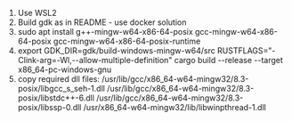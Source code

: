 1. Use WSL2
2. Build gdk as in README - use docker solution
3. sudo apt install g++-mingw-w64-x86-64-posix gcc-mingw-w64-x86-64-posix gcc-mingw-w64-x86-64-posix-runtime
4. export GDK_DIR=gdk/build-windows-mingw-w64/src
RUSTFLAGS="-Clink-arg=-Wl,--allow-multiple-definition" cargo build --release --target x86_64-pc-windows-gnu
6. copy required dll files:
/usr/lib/gcc/x86_64-w64-mingw32/8.3-posix/libgcc_s_seh-1.dll
/usr/lib/gcc/x86_64-w64-mingw32/8.3-posix/libstdc++-6.dll
/usr/lib/gcc/x86_64-w64-mingw32/8.3-posix/libssp-0.dll
/usr/x86_64-w64-mingw32/lib/libwinpthread-1.dll

